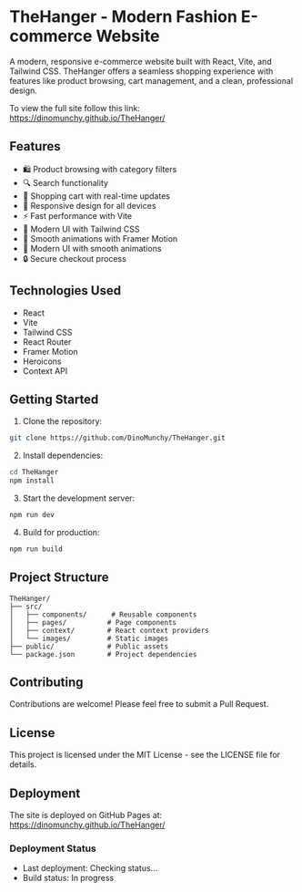 # TheHanger - Modern Fashion E-commerce Website

A modern, responsive e-commerce website built with React, Vite, and Tailwind CSS. TheHanger offers a seamless shopping experience with features like product browsing, cart management, and a clean, professional design.

To view the full site follow this link: https://dinomunchy.github.io/TheHanger/

## Features

- 🛍️ Product browsing with category filters
- 🔍 Search functionality
- 🛒 Shopping cart with real-time updates
- 📱 Responsive design for all devices
- ⚡ Fast performance with Vite
- 🎨 Modern UI with Tailwind CSS
- 🔄 Smooth animations with Framer Motion
- 🎨 Modern UI with smooth animations
- 🔒 Secure checkout process

## Technologies Used

- React
- Vite
- Tailwind CSS
- React Router
- Framer Motion
- Heroicons
- Context API

## Getting Started

1. Clone the repository:
```bash
git clone https://github.com/DinoMunchy/TheHanger.git
```

2. Install dependencies:
```bash
cd TheHanger
npm install
```

3. Start the development server:
```bash
npm run dev
```

4. Build for production:
```bash
npm run build
```

## Project Structure

```
TheHanger/
├── src/
│   ├── components/      # Reusable components
│   ├── pages/          # Page components
│   ├── context/        # React context providers
│   └── images/         # Static images
├── public/             # Public assets
└── package.json        # Project dependencies
```

## Contributing

Contributions are welcome! Please feel free to submit a Pull Request.

## License

This project is licensed under the MIT License - see the LICENSE file for details.

## Deployment

The site is deployed on GitHub Pages at: https://dinomunchy.github.io/TheHanger/

### Deployment Status
- Last deployment: Checking status...
- Build status: In progress 
